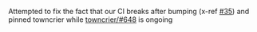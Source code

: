 Attempted to fix the fact that our CI breaks after bumping (x-ref [#35](https://github.com/climate-resource/input4mips_validation/issues/35)) and pinned towncrier while [towncrier/#648](https://github.com/twisted/towncrier/issues/648) is ongoing
